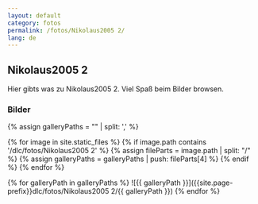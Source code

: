 ```yaml
---
layout: default
category: fotos
permalink: /fotos/Nikolaus2005 2/
lang: de
---
```


## Nikolaus2005 2

Hier gibts was zu Nikolaus2005 2. Viel Spaß beim Bilder browsen.

### Bilder
{% assign galleryPaths = "" | split: ',' %}

{% for image in site.static_files %}
{% if image.path contains '/dlc/fotos/Nikolaus2005 2' %}
        {% assign fileParts = image.path | split: "/" %}
        {% assign galleryPaths = galleryPaths | push: fileParts[4] %}
{% endif %}
{% endfor %}

{% for galleryPath in galleryPaths %}
![{{ galleryPath }}]({{site.page-prefix}}dlc/fotos/Nikolaus2005 2/{{ galleryPath }})
{% endfor %}

